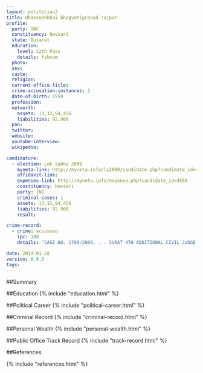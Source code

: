 ```yaml
---
layout: politician2
title: dhansukhbhai bhagvatiprasad rajput
profile: 
  party: INC
  constituency: Navsari
  state: Gujarat
  education: 
    level: 12th Pass
    details: fybcom
  photo: 
  sex: 
  caste: 
  religion: 
  current-office-title: 
  crime-accusation-instances: 1
  date-of-birth: 1959
  profession: 
  networth: 
    assets: 13,12,94,456
    liabilities: 92,900
  pan: 
  twitter: 
  website: 
  youtube-interview: 
  wikipedia: 

candidature: 
  - election: Lok Sabha 2009
    myneta-link: http://myneta.info/ls2009/candidate.php?candidate_id=4558
    affidavit-link: 
    expenses-link: http://myneta.info/expense.php?candidate_id=4558
    constituency: Navsari 
    party: INC
    criminal-cases: 1
    assets: 13,12,94,456
    liabilities: 92,900
    result:  

crime-record: 
  - crime: accussed
    ipc: 188
    details: "CASE NO. 1709/2009, . . SURAT 4TH ADDITIONAL CIVIL JUDGE and JUDICIAL FIRST CLASS MAGISTRATE, SURAT" 

date: 2014-01-28
version: 0.0.5
tags: 
---
```

##Summary


##Education
{% include "education.html" %}


##Political Career
{% include "political-career.html" %}


##Criminal Record
{% include "criminal-record.html" %}


##Personal Wealth
{% include "personal-wealth.html" %}


##Public Office Track Record
{% include "track-record.html" %}


##References


{% include "references.html" %}